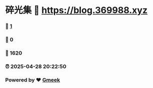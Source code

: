 # 碎光集 :link: https://blog.369988.xyz 
### :page_facing_up: [1](https://blog.369988.xyz/tag.html) 
### :speech_balloon: 0 
### :hibiscus: 1620 
### :alarm_clock: 2025-04-28 20:22:50 
### Powered by :heart: [Gmeek](https://github.com/Meekdai/Gmeek)

